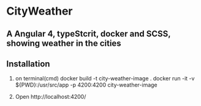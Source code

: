 # CityWeather

## A Angular 4, typeStcrit, docker and SCSS, showing weather in the cities

## Installation

1. on terminal(cmd)
docker build -t city-weather-image .
docker run -it -v ${PWD}:/usr/src/app -p 4200:4200 city-weather-image

4. Open http://localhost:4200/ 

